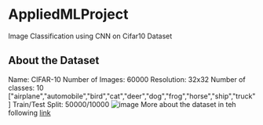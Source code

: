 # AppliedMLProject
Image Classification using CNN on Cifar10 Dataset
## About the Dataset
Name: CIFAR-10
Number of Images: 60000
Resolution: 32x32
Number of classes: 10 ["airplane","automobile","bird","cat","deer","dog","frog","horse","ship","truck"]
Train/Test Split: 50000/10000
![image](https://github.com/VamsiAkula8984/AppliedMLProject/assets/149032259/3f7c1a2f-5c22-4ca0-a7d0-40a896b0717f)
More about the dataset in teh following [link](https://www.cs.toronto.edu/%7Ekriz/cifar.html)

